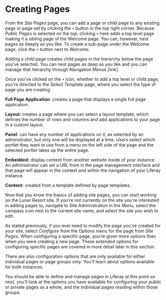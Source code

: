 # Creating Pages [](id=creating-pages)

From the *Site Pages* page, you can add a page or child page to any existing 
page or page set by clicking the `+` button in the top right corner. Because 
*Public Pages* is selected on the top, clicking `+` here adds a top level page 
making it a sibling page of the Welcome page. You can, however, nest pages as 
deeply as you like. To create a sub-page under the Welcome page, click the `+` 
button next to *Welcome*.

Adding a child page creates child pages in the hierarchy below the page you've 
selected. You can nest pages as deep as you like and you can manage that 
hierarchy through Navigation Menus [link]. 

Once you've clicked on the `+` icon, whether to add a top level or child page, 
you're directed to the *Select Template* page, where you select the type of 
page you are creating.

**Full Page Application:** creates a page that displays a single
full page application.

**Layout:** creates a page where you can select a layout template, which 
defines the number of rows and columns and add applications to your page in a 
custom layout.

**Panel:** can have any number of applications on it, as selected by an
administrator, but only one will be displayed at a time. Users select which
portlet they want to use from a menu on the left side of the page and the
selected portlet takes up the entire page. 

**Embedded:** display content from another website inside of your instance.
An administrator can set a URL from in the page management interface and that
page will appear in the context and within the navigation of your Liferay
instance.

**Content:** created from a template defined by page templates.

Now that you know the basics of adding site pages, you can start working on the
Lunar Resort site. If you're not currently on the site you're interested in
adding pages to, navigate to Site Administration in the Menu, select the compass
icon next to the current site name, and select the site you wish to edit.

As stated previously, if you ever need to modify the page you've created for
your site, select *Configure* from the Options menu for the page from *Site 
Pages*. When configuring a specific page, you're given more options than when 
you were creating a new page. These extended options for configuring specific 
pages are covered in more detail later in this section.

There are also configuration options that are only available for either
individual pages or page groups only. You'll learn about options available for
both instances.

You should be able to define and manage pages in Liferay at this point so next,
you'll look at the options you have available for configuring your public or
private pages as a whole, and the individual pages residing within those groups.

